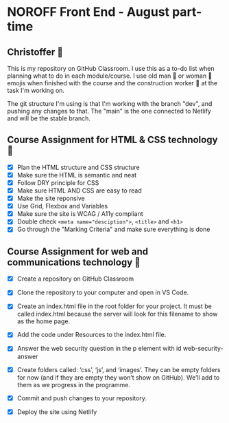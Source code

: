 
# NOROFF Front End - August part-time

## Christoffer :vulcan_salute:

This is my repository on GitHub Classroom. I use this as a to-do list when planning what to do in each module/course. I use old man :older_man: or woman :older_woman: emojis when finished with the course and the construction worker :construction_worker:  at the task I'm working on.

The git structure I'm using is that I'm working with the branch "dev", and pushing any changes to that. The "main" is the one connected to Netlify and will be the stable branch.

## Course Assignment for HTML & CSS technology :construction_worker:

- [x] Plan the HTML structure and CSS structure
- [x] Make sure the HTML is semantic and neat
- [x] Follow DRY principle for CSS
- [x] Make sure HTML AND CSS are easy to read
- [x] Make the site reponsive
- [x] Use Grid, Flexbox and Variables
- [x] Make sure the site is WCAG / A11y compliant
- [x] Double check `<meta name="desciption">`, `<title>` and `<h1>`
- [x] Go through the "Marking Criteria" and make sure everything is done

## Course Assignment for web and communications technology :older_woman:

- [x] Create a repository on GitHub Classroom
- [x] Clone the repository to your computer and open in VS Code.
- [x] Create an index.html file in the root folder for your project. It must be called index.html because the server will look for this filename to show as the home page.
- [x] Add the code under Resources to the index.html file.
- [x] Answer the web security question in the p element with id web-security-answer
- [x] Create folders called: ‘css’, ‘js’, and ‘images’. They can be empty folders for now (and if they are empty they won’t show on GitHub). We’ll add to them as we progress in the programme.
- [x] Commit and push changes to your repository.
- [x] Deploy the site using Netlify
  